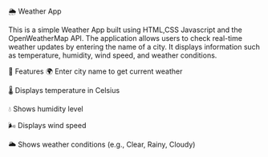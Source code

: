 🌦️ Weather App 

This is a simple Weather App built using HTML,CSS Javascript and the OpenWeatherMap API. The application allows users to check real-time weather updates by entering the name of a city. It displays information such as temperature, humidity, wind speed, and weather conditions.

🔧 Features
🌍 Enter city name to get current weather

🌡️ Displays temperature in Celsius

💧 Shows humidity level

🌬️ Displays wind speed

🌥️ Shows weather conditions (e.g., Clear, Rainy, Cloudy)

